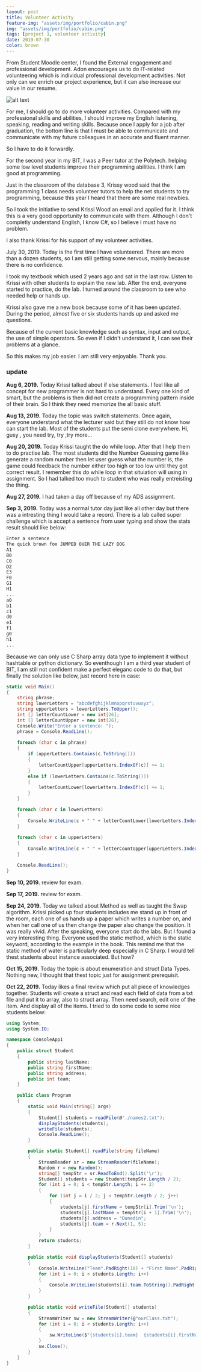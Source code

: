 ```yaml
---
layout: post
title: Volunteer Activity
feature-img: "assets/img/portfolio/cabin.png"
img: "assets/img/portfolio/cabin.png"
tags: [project 1, volunteer activity]
date: 2019-07-30
color: brown
---
```


From Student Moodle center, I found the External engagement and professional development. Adon encourages us to do IT-related volunteering which is individual professional development activities. Not only can we enrich our project experience, but it can also increase our value in our resume.


![alt text](https://github.com/aemooooon/app/blob/master/assets/img/p/014.png?raw=true "Volunteer Apply Mail")


For me, I should go to do more volunteer activities. Compared with my professional skills and abilities, I should improve my English listening, speaking, reading and writing skills. Because once I apply for a job after graduation, the bottom line is that I must be able to communicate and communicate with my future colleagues in an accurate and fluent manner. 

So I have to do it forwardly.

For the second year in my BIT, I was a Peer tutor at the Polytech.  helping some low level students improve their programming abilities. I think I am good at programming.

Just in the classroom of the database 3, Krissy wood said that the programming 1 class needs volunteer tutors to help the net students to try programming, because this year I heard that there are some real newbies. 

So I took the initiative to send Krissi Wood an email and applied for it. I think this is a very good opportunity to communicate with them. Although I don't completly understand English, I know C#, so I believe I must have no problem. 

I also thank Krissi for his support of my volunteer activities.

July 30, 2019. Today is the first time I have volunteered. There are more than a dozen students, so I am still getting some nervous, mainly because there is no confidence.

I took my textbook which used 2 years ago and sat in the last row. 
Listen to Krissi with other students to explain the new lab. After the end, everyone started to practice, do the lab. I turned around the classroom to see who needed help or hands up. 

Krissi also gave me a new book because some of it has been updated. 
During the period, almost five or six students hands up and asked me questions. 

Because of the current basic knowledge such as syntax, input and output, the use of simple operators. So even if I didn't understand it, I can see their problems at a glance. 

So this makes my job easier. I am still very enjoyable. Thank you.

### update
__Aug 6, 2019.__ Today Krissi talked about if else statements. I feel like all concept for new programmer is not hard to understand. Every one kind of smart, but the problems is then did not create a programming pattern inside of their brain. So I think they need memorize the all basic stuff.

__Aug 13, 2019.__ Today the topic was switch statements. Once again, everyone understand what the lecturer said but they still do not know how can start the lab. Most of the students put the semi clone everywhere. Hi, gusy , you need try, try ,try more...

__Aug 20, 2019.__ Today Krissi taught the do while loop. After that I help them to do practise lab. The most students did the Number Guessing game like generate a random number then let user guess what the number is, the game could feedback the number either too high or too low until they got correct result. I remember this do while loop in that situiation will using in assignment. So I had talked too much to student who was really entreisting the thing.

__Aug 27, 2019.__ I had taken a day off because of my ADS assignment.

__Sep 3, 2019.__ Today was a normal tutor day just like all other day but there was a intresting thing I would take a record. There is a lab called super challenge which is accept a sentence from user typing and show the stats result should like below:
```bash
Enter a sentence
The quick brown fox JUMPED OVER THE LAZY DOG
A1
B0
C0
D2
E3
F0
G1
H1
...
a0
b1
c1
d0
e1
f1
g0
h1
...
```

Because we can only use C Sharp array data type to implement it without hashtable or python dictionary. So eventhough I am a third year student of BIT, I am still not confident make a perfect eleganc code to do that, but finally the solution like below, just record here in case:
```c#
static void Main()
{
    string phrase;
    string lowerLetters = "abcdefghijklmnopqrstuvwxyz";
    string upperLetters = lowerLetters.ToUpper();
    int [] letterCountLower = new int[26];
    int [] letterCountUpper = new int[26];
    Console.Write("Enter a sentence: ");
    phrase = Console.ReadLine();
    
    foreach (char c in phrase)
    {
        if (upperLetters.Contains(c.ToString()))
        {
            letterCountUpper[upperLetters.IndexOf(c)] += 1;
        }
        else if (lowerLetters.Contains(c.ToString()))
        {
            letterCountLower[lowerLetters.IndexOf(c)] += 1;
        }
    }

    foreach (char c in lowerLetters)
    {
        Console.WriteLine(c + " " + letterCountLower[lowerLetters.IndexOf(c)]);
    }
    
    foreach (char c in upperLetters)
    {
        Console.WriteLine(c + " " + letterCountUpper[upperLetters.IndexOf[c]]);
    }

    Console.ReadLine();
}
```

__Sep 10, 2019.__ review for exam.

__Sep 17, 2019.__ review for exam.

__Sep 24, 2019.__ Today we talked about Method as well as taught the Swap algorithm. Krissi picked up four students includes me stand up in front of the room, each one of us hands up a paper which writes a number on, and when her call one of us then change the paper also change the position. It was really vivid. After the speaking, everyone start do the labs. But I found a very interesting thing. Everyone used the static method, which is the static keyword, according to the example in the book. This remind me that the static method of water is particularly deep especially in C Sharp. I would tell thest students about instance associated. But how?

__Oct 15, 2019.__ Today the topic is about enumeration and struct Data Types. Nothing new, I thought that thest topic just for assignment prerequisit.

__Oct 22, 2019.__ Today likes a final review which put all piece of knowledges together. Students will create a struct and read each field of data from a txt file and put it to array, also to struct array. Then need search, edit one of the item. And display all of the items. I tried to do some code to some nice students below:
```c#
using System;
using System.IO;

namespace ConsoleApp1
{
    public struct Student
    {
        public string lastName;
        public string firstName;
        public string address;
        public int team;
    }

    public class Program
    {
        static void Main(string[] args)
        {
            Student[] students = readFile(@"./names2.txt");
            displayStudents(students);
            writeFile(students);
            Console.ReadLine();
        }

        public static Student[] readFile(string fileName)
        {
            StreamReader sr = new StreamReader(fileName);
            Random r = new Random();
            string[] tempStr = sr.ReadToEnd().Split('\r');
            Student[] students = new Student[tempStr.Length / 2];
            for (int i = 0; i < tempStr.Length; i += 2)
            {
                for (int j = i / 2; j < tempStr.Length / 2; j++)
                {
                    students[j].firstName = tempStr[i].Trim('\n');
                    students[j].lastName = tempStr[i + 1].Trim('\n');
                    students[j].address = "Dunedin";
                    students[j].team = r.Next(1, 5);
                }
            }
            return students;
        }

        public static void displayStudents(Student[] students)
        {
            Console.WriteLine("Team".PadRight(10) + "First Name".PadRight(15) + "Last Name".PadRight(25) + "Address".PadRight(37));
            for (int i = 0; i < students.Length; i++)
            {
                Console.WriteLine(students[i].team.ToString().PadRight(10) + students[i].firstName.PadRight(15) + students[i].lastName.PadRight(25) + students[i].address.PadRight(37));
            }
        }

        public static void writeFile(Student[] students)
        {
            StreamWriter sw = new StreamWriter(@"ourClass.txt");
            for (int i = 0; i < students.Length; i++)
            {
                sw.WriteLine($"{students[i].team}  {students[i].firstName}  {students[i].lastName}  {students[i].address}");
            }
            sw.Close();
        }
    }
}
```

